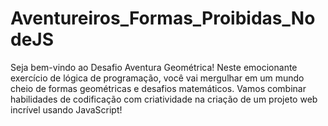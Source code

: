 # Aventureiros_Formas_Proibidas_NodeJS

Seja bem-vindo ao Desafio Aventura Geométrica! Neste emocionante exercício de lógica de programação, você vai mergulhar em um mundo cheio de formas geométricas e desafios matemáticos. Vamos combinar habilidades de codificação com criatividade na criação de um projeto web incrível usando JavaScript!
